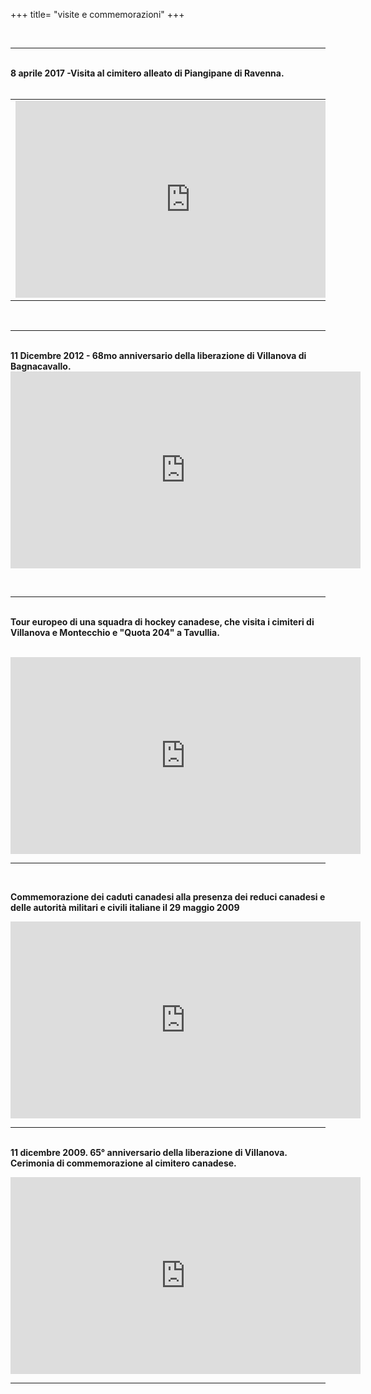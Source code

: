 +++
title= "visite e commemorazioni"
+++

<br><hr><br>
<b>8 aprile 2017 -Visita al cimitero alleato di Piangipane di Ravenna.   
</b><br>
<table><tr><td>
<iframe width="560" height="315" src="https://www.youtube.com/embed/v7W3UAI0C2g" frameborder="0" allowfullscreen></iframe>
</td><td> <h1> <a href="/cemeteries/8-aprile-2017"> Vedi altro </a> </h1></td><tr>
</table>
<br><hr><br>
<b>11 Dicembre 2012 - 68mo anniversario della liberazione di Villanova di Bagnacavallo.   
</b><br>
<iframe width="560" height="315" src="https://www.youtube.com/embed/GgAAX2yr1hg?list=UUTopHeFwUPWxXs4CYVu0Tiw" frameborder="0" allowfullscreen></iframe>

<br><hr><br>
<b>Tour europeo di una squadra di hockey canadese, che visita i cimiteri di Villanova e Montecchio e "Quota 204" a Tavullia.   
</b><br>
<iframe width="560" height="315" src="https://www.youtube.com/embed/-XIj1DRHRP8" frameborder="0" allowfullscreen></iframe><br><hr><br>

<b>Commemorazione dei caduti canadesi alla presenza dei reduci canadesi e delle autorità militari e civili italiane il 29 maggio 2009
</b><br><p>
<iframe width="560" height="315" src="https://www.youtube.com/embed/8FOqpxQJZS8" frameborder="0" allowfullscreen></iframe>
<br><hr><br>
<b>11 dicembre 2009. 65° anniversario della liberazione di Villanova. Cerimonia di commemorazione al cimitero canadese.</b>
<br><p>
<iframe width="560" height="315" src="https://www.youtube.com/embed/MbomK1kkkoc" frameborder="0" allowfullscreen></iframe><br><hr><br>

